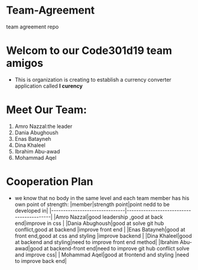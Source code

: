 # Team-Agreement
team agreement repo

# Welcom to our Code301d19 team **amigos**
* This is organization is creating to establish a currency converter application called **I curency**

# Meet Our Team:
1.  Amro Nazzal:the leader
2.  Dania Abughoush
3.  Enas Batayneh
4. Dina Khaleel
5.  Ibrahim Abu-awad
6.  Mohammad Aqel


# Cooperation Plan
* we know that no body in the same level and each team member has his own point of strength:
|member|strength point|point nedd to be developed in|
|-------------------------------|------------------------------------------|
|Amro Nazzal|good leadership ,good at back end|improve in css |
|Dania Abughoush|good at solve git hub conflict,good at backend |improve front end |
|Enas Batayneh|good at front end,good at css and styling |improve backend |
|Dina Khaleel|good at backend and styling|need to improve front end method|
|Ibrahim Abu-awad|good at backend-front end|need to improve git hub conflict solve and improve css|
| Mohammad Aqel|good at frontend and styling |need to improve back end|
